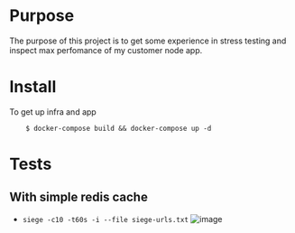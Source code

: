 # Purpose
The purpose of this project is to get some experience in stress testing and inspect max perfomance of my customer node app.

# Install

To get up infra and app
```
    $ docker-compose build && docker-compose up -d
```

# Tests

## With simple redis cache

* `siege -c10 -t60s -i --file siege-urls.txt`
![image](https://user-images.githubusercontent.com/19594637/141652542-f1a48f79-80bd-4cb7-9641-c4e08cabc4b9.png)
